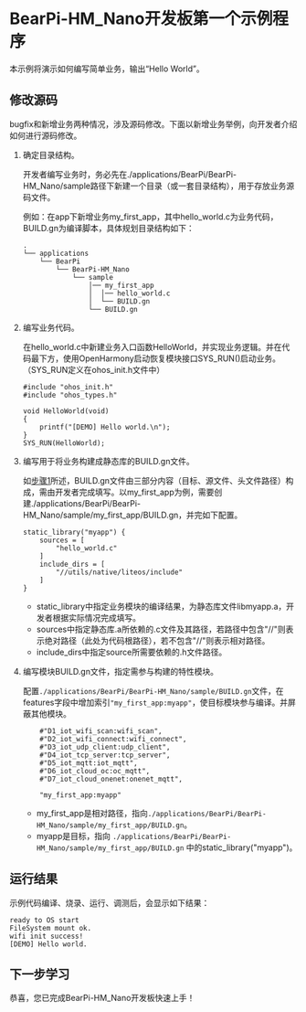 # BearPi-HM_Nano开发板第一个示例程序<a name="ZH-CN_TOPIC_0000001053183925"></a>

本示例将演示如何编写简单业务，输出“Hello World”。

## 修改源码<a name="section9360141181414"></a>

bugfix和新增业务两种情况，涉及源码修改。下面以新增业务举例，向开发者介绍如何进行源码修改。

1.  <a name="li5479332115116"></a>确定目录结构。

    开发者编写业务时，务必先在./applications/BearPi/BearPi-HM_Nano/sample路径下新建一个目录（或一套目录结构），用于存放业务源码文件。

    例如：在app下新增业务my\_first\_app，其中hello\_world.c为业务代码，BUILD.gn为编译脚本，具体规划目录结构如下：

    ```
    .
    └── applications        
        └── BearPi
            └── BearPi-HM_Nano
                └── sample
                    │── my_first_app
                    │  │── hello_world.c
                    │  └── BUILD.gn
                    └── BUILD.gn
    ```

2.  编写业务代码。

    在hello\_world.c中新建业务入口函数HelloWorld，并实现业务逻辑。并在代码最下方，使用OpenHarmony启动恢复模块接口SYS\_RUN\(\)启动业务。（SYS\_RUN定义在ohos\_init.h文件中）

    ```
    #include "ohos_init.h"
    #include "ohos_types.h"
    
    void HelloWorld(void)
    {
        printf("[DEMO] Hello world.\n");
    }
    SYS_RUN(HelloWorld);
    ```

3.  编写用于将业务构建成静态库的BUILD.gn文件。

    如[步骤1](#li5479332115116)所述，BUILD.gn文件由三部分内容（目标、源文件、头文件路径）构成，需由开发者完成填写。以my\_first\_app为例，需要创建./applications/BearPi/BearPi-HM_Nano/sample/my\_first\_app/BUILD.gn，并完如下配置。

    ```
    static_library("myapp") {
        sources = [
            "hello_world.c"
        ]
        include_dirs = [
            "//utils/native/liteos/include"
        ]
    }
    ```

    -   static\_library中指定业务模块的编译结果，为静态库文件libmyapp.a，开发者根据实际情况完成填写。
    -   sources中指定静态库.a所依赖的.c文件及其路径，若路径中包含"//"则表示绝对路径（此处为代码根路径），若不包含"//"则表示相对路径。
    -   include\_dirs中指定source所需要依赖的.h文件路径。

4.  编写模块BUILD.gn文件，指定需参与构建的特性模块。

    配置`./applications/BearPi/BearPi-HM_Nano/sample/BUILD.gn`文件，在features字段中增加索引`"my_first_app:myapp"`，使目标模块参与编译。并屏蔽其他模块。

    ```
        #"D1_iot_wifi_scan:wifi_scan",
        #"D2_iot_wifi_connect:wifi_connect",        
        #"D3_iot_udp_client:udp_client",
        #"D4_iot_tcp_server:tcp_server",
        #"D5_iot_mqtt:iot_mqtt",        
        #"D6_iot_cloud_oc:oc_mqtt",
        #"D7_iot_cloud_onenet:onenet_mqtt",
        
        "my_first_app:myapp"
    ```

    -   my\_first\_app是相对路径，指向`./applications/BearPi/BearPi-HM_Nano/sample/my_first_app/BUILD.gn`。
    -   myapp是目标，指向 `./applications/BearPi/BearPi-HM_Nano/sample/my_first_app/BUILD.gn` 中的static\_library\("myapp"\)。


## 运行结果<a name="section18115713118"></a>

示例代码编译、烧录、运行、调测后，会显示如下结果：

```
ready to OS start
FileSystem mount ok.
wifi init success!
[DEMO] Hello world.
```

## 下一步学习<a name="section9712145420182"></a>

恭喜，您已完成BearPi-HM_Nano开发板快速上手！
